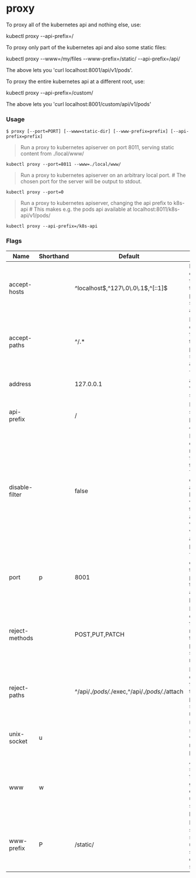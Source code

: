 # proxy


To proxy all of the kubernetes api and nothing else, use:

kubectl proxy --api-prefix=/

To proxy only part of the kubernetes api and also some static files:

kubectl proxy --www=/my/files --www-prefix=/static/ --api-prefix=/api/

The above lets you 'curl localhost:8001/api/v1/pods'.

To proxy the entire kubernetes api at a different root, use:

kubectl proxy --api-prefix=/custom/

The above lets you 'curl localhost:8001/custom/api/v1/pods'


### Usage

`$ proxy [--port=PORT] [--www=static-dir] [--www-prefix=prefix] [--api-prefix=prefix]`

> Run a proxy to kubernetes apiserver on port 8011, serving static content from ./local/www/

```shell
kubectl proxy --port=8011 --www=./local/www/
```

> Run a proxy to kubernetes apiserver on an arbitrary local port. # The chosen port for the server will be output to stdout.

```shell
kubectl proxy --port=0
```

> Run a proxy to kubernetes apiserver, changing the api prefix to k8s-api # This makes e.g. the pods api available at localhost:8011/k8s-api/v1/pods/

```shell
kubectl proxy --api-prefix=/k8s-api
```


### Flags

Name | Shorthand | Default | Usage
---- | --------- | ------- | ----- 
accept-hosts |  | ^localhost$,^127\.0\.0\.1$,^\[::1\]$ | Regular expression for hosts that the proxy should accept. 
accept-paths |  | ^/.* | Regular expression for paths that the proxy should accept. 
address |  | 127.0.0.1 | The IP address on which to serve on. 
api-prefix |  | / | Prefix to serve the proxied API under. 
disable-filter |  | false | If true, disable request filtering in the proxy. This is dangerous, and can leave you vulnerable to XSRF attacks, when used with an accessible port. 
port | p | 8001 | The port on which to run the proxy. Set to 0 to pick a random port. 
reject-methods |  | POST,PUT,PATCH | Regular expression for HTTP methods that the proxy should reject. 
reject-paths |  | ^/api/.*/pods/.*/exec,^/api/.*/pods/.*/attach | Regular expression for paths that the proxy should reject. 
unix-socket | u |  | Unix socket on which to run the proxy. 
www | w |  | Also serve static files from the given directory under the specified prefix. 
www-prefix | P | /static/ | Prefix to serve static files under, if static file directory is specified. 


